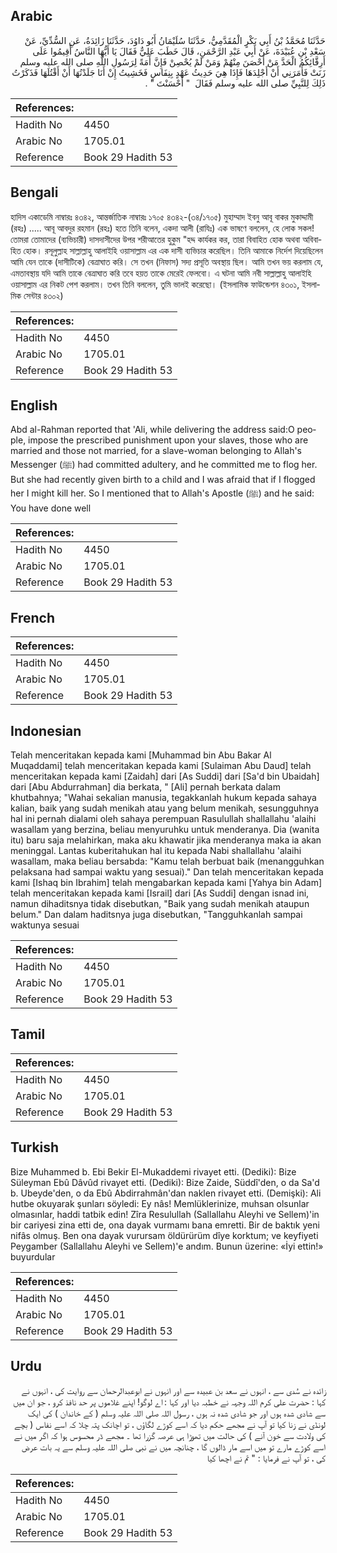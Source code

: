 ## Arabic


<div dir="rtl" lang="ar" style={{fontSize:'larger',backgroundColor:'#f8f9fa',padding:20}}>
حَدَّثَنَا مُحَمَّدُ بْنُ أَبِي بَكْرٍ الْمُقَدَّمِيُّ، حَدَّثَنَا سُلَيْمَانُ أَبُو دَاوُدَ، حَدَّثَنَا زَائِدَةُ، عَنِ السُّدِّيِّ، عَنْ سَعْدِ بْنِ عُبَيْدَةَ، عَنْ أَبِي عَبْدِ الرَّحْمَنِ، قَالَ خَطَبَ عَلِيٌّ فَقَالَ يَا أَيُّهَا النَّاسُ أَقِيمُوا عَلَى أَرِقَّائِكُمُ الْحَدَّ مَنْ أَحْصَنَ مِنْهُمْ وَمَنْ لَمْ يُحْصِنْ فَإِنَّ أَمَةً لِرَسُولِ اللَّهِ صلى الله عليه وسلم زَنَتْ فَأَمَرَنِي أَنْ أَجْلِدَهَا فَإِذَا هِيَ حَدِيثُ عَهْدٍ بِنِفَاسٍ فَخَشِيتُ إِنْ أَنَا جَلَدْتُهَا أَنْ أَقْتُلَهَا فَذَكَرْتُ ذَلِكَ لِلنَّبِيِّ صلى الله عليه وسلم فَقَالَ ‏ "‏ أَحْسَنْتَ ‏"‏ ‏.‏
</div>
<div style={{backgroundColor:'#f8f9fa',padding:20, marginBottom: 10}}><table> <thead> <tr> <th>References:</th> <th></th> </tr> </thead> <tbody><tr><td>Hadith No</td><td>4450</td></tr><tr><td>Arabic No</td><td>1705.01</td></tr><tr><td>Reference</td><td>Book 29 Hadith 53</td></tr></tbody></table></div>

## Bengali


<div dir="ltr" lang="bn" style={{fontSize:'larger',backgroundColor:'#f8f9fa',padding:20}}>
হাদিস একাডেমি নাম্বারঃ ৪৩৪২, আন্তর্জাতিক নাম্বারঃ ১৭০৫ ৪৩৪২-(৩৪/১৭০৫) মুহাম্মাদ ইবনু আবূ বাকর মুকাদ্দামী (রহঃ) ..... আবূ আবদুর রহমান (রহঃ) হতে তিনি বলেন, একদা আলী (রাযিঃ) এক ভাষণে বললেন, হে লোক সকল! তোমরা তোমাদের (ব্যভিচারী) দাসদাসীদের উপর শরীআতের হুকুম "হদ্দ কার্যকর কর, তারা বিবাহিত হোক অথবা অবিবাহিত হোক। রসূলুল্লাহ সাল্লাল্লাহু আলাইহি ওয়াসাল্লাম এর এক দাসী ব্যভিচার করেছিল। তিনি আমাকে নির্দেশ দিয়েছিলেন আমি যেন তাকে (দাসীটিকে) বেত্ৰাঘাত করি। সে তখন (নিফাস) সদ্য প্রসূতি অবস্থায় ছিল। আমি তখন ভয় করলাম যে, এমতাবস্থায় যদি আমি তাকে বেত্ৰাঘাত করি তবে হয়ত তাকে মেরেই ফেলবো। এ ঘটনা আমি নবী সাল্লাল্লাহু আলাইহি ওয়াসাল্লাম এর নিকট পেশ করলাম। তখন তিনি বললেন, তুমি ভালই করেছো। (ইসলামিক ফাউন্ডেশন ৪৩০১, ইসলামিক সেন্টার ৪৩০২)
</div>
<div style={{backgroundColor:'#f8f9fa',padding:20, marginBottom: 10}}><table> <thead> <tr> <th>References:</th> <th></th> </tr> </thead> <tbody><tr><td>Hadith No</td><td>4450</td></tr><tr><td>Arabic No</td><td>1705.01</td></tr><tr><td>Reference</td><td>Book 29 Hadith 53</td></tr></tbody></table></div>

## English


<div dir="ltr" lang="en" style={{fontSize:'larger',backgroundColor:'#f8f9fa',padding:20}}>
Abd al-Rahman reported that 'Ali, while delivering the address said:O people, impose the prescribed punishment upon your slaves, those who are married and those not married, for a slave-woman belonging to Allah's Messenger (ﷺ) had committed adultery, and he committed me to flog her. But she had recently given birth to a child and I was afraid that if I flogged her I might kill her. So I mentioned that to Allah's Apostle (ﷺ) and he said: You have done well
</div>
<div style={{backgroundColor:'#f8f9fa',padding:20, marginBottom: 10}}><table> <thead> <tr> <th>References:</th> <th></th> </tr> </thead> <tbody><tr><td>Hadith No</td><td>4450</td></tr><tr><td>Arabic No</td><td>1705.01</td></tr><tr><td>Reference</td><td>Book 29 Hadith 53</td></tr></tbody></table></div>

## French


<div dir="ltr" lang="fr" style={{fontSize:'larger',backgroundColor:'#f8f9fa',padding:20}}>

</div>
<div style={{backgroundColor:'#f8f9fa',padding:20, marginBottom: 10}}><table> <thead> <tr> <th>References:</th> <th></th> </tr> </thead> <tbody><tr><td>Hadith No</td><td>4450</td></tr><tr><td>Arabic No</td><td>1705.01</td></tr><tr><td>Reference</td><td>Book 29 Hadith 53</td></tr></tbody></table></div>

## Indonesian


<div dir="ltr" lang="id" style={{fontSize:'larger',backgroundColor:'#f8f9fa',padding:20}}>
Telah menceritakan kepada kami [Muhammad bin Abu Bakar Al Muqaddami] telah menceritakan kepada kami [Sulaiman Abu Daud] telah menceritakan kepada kami [Zaidah] dari [As Suddi] dari [Sa'd bin Ubaidah] dari [Abu Abdurrahman] dia berkata, " [Ali] pernah berkata dalam khutbahnya; "Wahai sekalian manusia, tegakkanlah hukum kepada sahaya kalian, baik yang sudah menikah atau yang belum menikah, sesungguhnya hal ini pernah dialami oleh sahaya perempuan Rasulullah shallallahu 'alaihi wasallam yang berzina, beliau menyuruhku untuk menderanya. Dia (wanita itu) baru saja melahirkan, maka aku khawatir jika menderanya maka ia akan meninggal. Lantas kuberitahukan hal itu kepada Nabi shallallahu 'alaihi wasallam, maka beliau bersabda: "Kamu telah berbuat baik (menangguhkan pelaksana had sampai waktu yang sesuai)." Dan telah menceritakan kepada kami [Ishaq bin Ibrahim] telah mengabarkan kepada kami [Yahya bin Adam] telah menceritakan kepada kami [Israil] dari [As Suddi] dengan isnad ini, namun dihaditsnya tidak disebutkan, "Baik yang sudah menikah ataupun belum." Dan dalam haditsnya juga disebutkan, "Tangguhkanlah sampai waktunya sesuai
</div>
<div style={{backgroundColor:'#f8f9fa',padding:20, marginBottom: 10}}><table> <thead> <tr> <th>References:</th> <th></th> </tr> </thead> <tbody><tr><td>Hadith No</td><td>4450</td></tr><tr><td>Arabic No</td><td>1705.01</td></tr><tr><td>Reference</td><td>Book 29 Hadith 53</td></tr></tbody></table></div>

## Tamil


<div dir="ltr" lang="ta" style={{fontSize:'larger',backgroundColor:'#f8f9fa',padding:20}}>

</div>
<div style={{backgroundColor:'#f8f9fa',padding:20, marginBottom: 10}}><table> <thead> <tr> <th>References:</th> <th></th> </tr> </thead> <tbody><tr><td>Hadith No</td><td>4450</td></tr><tr><td>Arabic No</td><td>1705.01</td></tr><tr><td>Reference</td><td>Book 29 Hadith 53</td></tr></tbody></table></div>

## Turkish


<div dir="ltr" lang="tr" style={{fontSize:'larger',backgroundColor:'#f8f9fa',padding:20}}>
Bize Muhammed b. Ebi Bekir El-Mukaddemi rivayet etti. (Dediki): Bize Süleyman Ebû Dâvûd rivayet etti. (Dediki): Bize Zaide, Süddî'den, o da Sa'd b. Ubeyde'den, o da Ebû Abdirrahmân'dan naklen rivayet etti. (Demişki): Ali hutbe okuyarak şunları söyledi: Ey nâs! Memlüklerinize, muhsan olsunlar olmasınlar, haddi tatbik edin! Zîra Resulullah (Sallallahu Aleyhi ve Sellem)'in bir cariyesi zina etti de, ona dayak vurmamı bana emretti. Bir de baktık yeni nifâs olmuş. Ben ona dayak vurursam öldürürüm dîye korktum; ve keyfiyeti Peygamber (Sallallahu Aleyhi ve Sellem)'e andım. Bunun üzerine: «İyi ettin!» buyurdular
</div>
<div style={{backgroundColor:'#f8f9fa',padding:20, marginBottom: 10}}><table> <thead> <tr> <th>References:</th> <th></th> </tr> </thead> <tbody><tr><td>Hadith No</td><td>4450</td></tr><tr><td>Arabic No</td><td>1705.01</td></tr><tr><td>Reference</td><td>Book 29 Hadith 53</td></tr></tbody></table></div>

## Urdu


<div dir="rtl" lang="ur" style={{fontSize:'larger',backgroundColor:'#f8f9fa',padding:20}}>
زائدہ نے سُدی سے ، انہوں نے سعد بن عبیدہ سے اور انہوں نے ابوعبدالرحمان سے روایت کی ، انہوں نے کہا : حضرت علی کرم اللہ وجہہ نے خطبہ دیا اور کہا : اے لوگو! اپنے غلاموں پر حد نافذ کرو ، جو ان میں سے شادی شدہ ہوں اور جو شادی شدہ نہ ہوں ، رسول اللہ صلی اللہ علیہ وسلم ( کے خاندان ) کی ایک لونڈی نے زنا کیا تو آپ نے مجھے حکم دیا کہ اسے کوڑے لگاؤں ، تو اچانک پتہ چلا کہ اسے نفاس ( بچے کی ولادت سے خون آنے ) کی حالت میں تھوڑا ہی عرصہ گزرا تھا ۔ مجھے ڈر محسوس ہوا کہ اگر میں نے اسے کوڑے مارے تو میں اسے مار ڈالوں گا ، چنانچہ میں نے نبی صلی اللہ علیہ وسلم سے یہ بات عرض کی ، تو آپ نے فرمایا : " تم نے اچھا کیا
</div>
<div style={{backgroundColor:'#f8f9fa',padding:20, marginBottom: 10}}><table> <thead> <tr> <th>References:</th> <th></th> </tr> </thead> <tbody><tr><td>Hadith No</td><td>4450</td></tr><tr><td>Arabic No</td><td>1705.01</td></tr><tr><td>Reference</td><td>Book 29 Hadith 53</td></tr></tbody></table></div>